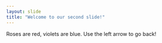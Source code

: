 ```yaml
---
layout: slide
title: "Welcome to our second slide!"
---
```

Roses are red, violets are blue.
Use the left arrow to go back!